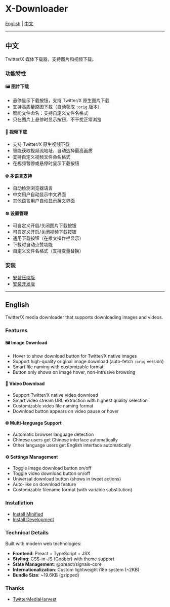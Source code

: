 # X-Downloader

[English](#english) | [中文](#中文)

---

## 中文

Twitter/X 媒体下载器，支持图片和视频下载。

### 功能特性

#### 🖼️ 图片下载

- 悬停显示下载按钮，支持 Twitter/X 原生图片下载
- 支持高质量原图下载（自动获取 `:orig` 版本）
- 智能文件命名：支持自定义文件名格式
- 只在图片上悬停时显示按钮，不干扰正常浏览

#### 🎥 视频下载

- 支持 Twitter/X 原生视频下载
- 智能获取视频流地址，自动选择最高画质
- 支持自定义视频文件命名格式
- 在视频暂停或悬停时显示下载按钮

#### 🌐 多语言支持

- 自动检测浏览器语言
- 中文用户自动显示中文界面
- 其他语言用户自动显示英文界面

#### ⚙️ 设置管理

- 可自定义开启/关闭图片下载按钮
- 可自定义开启/关闭视频下载按钮
- 通用下载按钮（在推文操作栏显示）
- 下载时自动点赞功能
- 自定义文件名格式（支持变量替换）

### 安装

- [安装压缩版](https://raw.githubusercontent.com/mengshouer/UserScripts/refs/heads/release/x-downloader.min.user.js)
- [安装开发版](https://raw.githubusercontent.com/mengshouer/UserScripts/refs/heads/release/x-downloader.user.js)

---

## English

Twitter/X media downloader that supports downloading images and videos.

### Features

#### 🖼️ Image Download

- Hover to show download button for Twitter/X native images
- Support high-quality original image download (auto-fetch `:orig` version)
- Smart file naming with customizable format
- Button only shows on image hover, non-intrusive browsing

#### 🎥 Video Download

- Support Twitter/X native video download
- Smart video stream URL extraction with highest quality selection
- Customizable video file naming format
- Download button appears on video pause or hover

#### 🌐 Multi-language Support

- Automatic browser language detection
- Chinese users get Chinese interface automatically
- Other language users get English interface automatically

#### ⚙️ Settings Management

- Toggle image download button on/off
- Toggle video download button on/off
- Universal download button (shows in tweet actions)
- Auto-like on download feature
- Customizable filename format (with variable substitution)

### Installation

- [Install Minified](https://raw.githubusercontent.com/mengshouer/UserScripts/refs/heads/release/x-downloader.min.user.js)
- [Install Development](https://raw.githubusercontent.com/mengshouer/UserScripts/refs/heads/release/x-downloader.user.js)

### Technical Details

Built with modern web technologies:

- **Frontend**: Preact + TypeScript + JSX
- **Styling**: CSS-in-JS (Goober) with theme support
- **State Management**: @preact/signals-core
- **Internationalization**: Custom lightweight i18n system (~2KB)
- **Bundle Size**: ~19.6KB (gzipped)

### Thanks

- [TwitterMediaHarvest](https://github.com/EltonChou/TwitterMediaHarvest)

